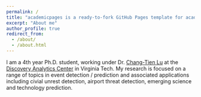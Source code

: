 ```yaml
---
permalink: /
title: "academicpages is a ready-to-fork GitHub Pages template for academic personal websites"
excerpt: "About me"
author_profile: true
redirect_from: 
  - /about/
  - /about.html
---
```


I am a 4th year Ph.D. student, working under
Dr. [Chang-Tien Lu](http://www.nvc.cs.vt.edu/~ctlu/) at the
[Discovery Analytics Center](https://dac.cs.vt.edu/) in Virginia Tech. My
research is focused on a range of topics in event detection / prediction and
associated applications including civial unrest detection, airport threat
detection, emerging science and technology prediction.
